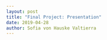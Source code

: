 ```yaml
---
layout: post
title: "Final Project: Presentation"
date: 2019-04-28
author: Sofia von Hauske Valtierra
---
```

